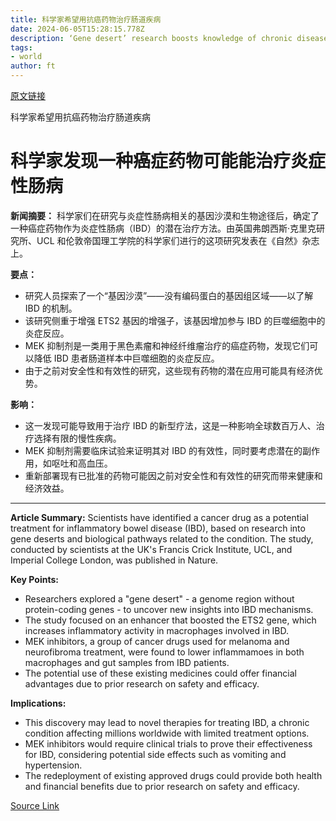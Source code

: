 ```yaml
---
title: 科学家希望用抗癌药物治疗肠道疾病
date: 2024-06-05T15:28:15.778Z
description: ‘Gene desert’ research boosts knowledge of chronic disease mechanisms and promises to unlock novel therapies
tags: 
- world
author: ft
---
```


[原文链接](https://ft.com/content/06a8ea18-2c92-4606-9b95-e69f614c5c10)

科学家希望用抗癌药物治疗肠道疾病

# 科学家发现一种癌症药物可能能治疗炎症性肠病

**新闻摘要：** 科学家们在研究与炎症性肠病相关的基因沙漠和生物途径后，确定了一种癌症药物作为炎症性肠病（IBD）的潜在治疗方法。由英国弗朗西斯·克里克研究所、UCL 和伦敦帝国理工学院的科学家们进行的这项研究发表在《自然》杂志上。

**要点：**
- 研究人员探索了一个“基因沙漠”——没有编码蛋白的基因组区域——以了解 IBD 的机制。
- 该研究侧重于增强 ETS2 基因的增强子，该基因增加参与 IBD 的巨噬细胞中的炎症反应。
- MEK 抑制剂是一类用于黑色素瘤和神经纤维瘤治疗的癌症药物，发现它们可以降低 IBD 患者肠道样本中巨噬细胞的炎症反应。
- 由于之前对安全性和有效性的研究，这些现有药物的潜在应用可能具有经济优势。

**影响：**
- 这一发现可能导致用于治疗 IBD 的新型疗法，这是一种影响全球数百万人、治疗选择有限的慢性疾病。
- MEK 抑制剂需要临床试验来证明其对 IBD 的有效性，同时要考虑潜在的副作用，如呕吐和高血压。
- 重新部署现有已批准的药物可能因之前对安全性和有效性的研究而带来健康和经济效益。

---

 **Article Summary:** Scientists have identified a cancer drug as a potential treatment for inflammatory bowel disease (IBD), based on research into gene deserts and biological pathways related to the condition. The study, conducted by scientists at the UK's Francis Crick Institute, UCL, and Imperial College London, was published in Nature.

**Key Points:**
- Researchers explored a "gene desert" - a genome region without protein-coding genes - to uncover new insights into IBD mechanisms.
- The study focused on an enhancer that boosted the ETS2 gene, which increases inflammatory activity in macrophages involved in IBD.
- MEK inhibitors, a group of cancer drugs used for melanoma and neurofibroma treatment, were found to lower inflammamoes in both macrophages and gut samples from IBD patients.
- The potential use of these existing medicines could offer financial advantages due to prior research on safety and efficacy.

**Implications:**
- This discovery may lead to novel therapies for treating IBD, a chronic condition affecting millions worldwide with limited treatment options.
- MEK inhibitors would require clinical trials to prove their effectiveness for IBD, considering potential side effects such as vomiting and hypertension.
- The redeployment of existing approved drugs could provide both health and financial benefits due to prior research on safety and efficacy.

[Source Link](https://ft.com/content/06a8ea18-2c92-4606-9b95-e69f614c5c10)

